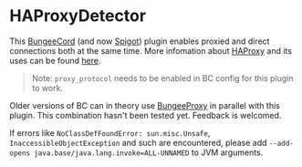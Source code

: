 # HAProxyDetector

This [BungeeCord](https://github.com/SpigotMC/BungeeCord/) (and now [Spigot](https://www.spigotmc.org/wiki/spigot/)) plugin enables proxied and direct connections both at the same time. More infomation about [HAProxy](https://www.haproxy.org/) and its uses can be found [here](https://github.com/MinelinkNetwork/BungeeProxy/blob/master/README.md).

> Note: `proxy_protocol` needs to be enabled in BC config for this plugin to work.

Older versions of BC can in theory use [BungeeProxy](https://github.com/MinelinkNetwork/BungeeProxy) in parallel with this plugin. This combination hasn't been tested yet. Feedback is welcomed.

If errors like `NoClassDefFoundError: sun.misc.Unsafe`, `InaccessibleObjectException` and such are encountered, please add `--add-opens java.base/java.lang.invoke=ALL-UNNAMED` to JVM arguments.
